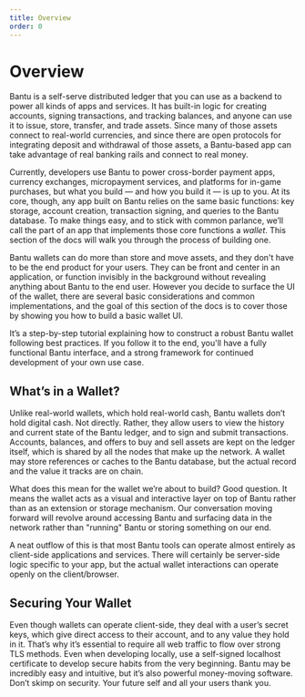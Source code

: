 ```yaml
---
title: Overview
order: 0
---
```


# Overview

Bantu is a self-serve distributed ledger that you can use as a backend to power all kinds of apps and services. It has built-in logic for creating accounts, signing transactions, and tracking balances, and anyone can use it to issue, store, transfer, and trade assets. Since many of those assets connect to real-world currencies, and since there are open protocols for integrating deposit and withdrawal of those assets, a Bantu-based app can take advantage of real banking rails and connect to real money.

Currently, developers use Bantu to power cross-border payment apps, currency exchanges, micropayment services, and platforms for in-game purchases, but what you build — and how you build it — is up to you. At its core, though, any app built on Bantu relies on the same basic functions: key storage, account creation, transaction signing, and queries to the Bantu database. To make things easy, and to stick with common parlance, we’ll call the part of an app that implements those core functions a _wallet_. This section of the docs will walk you through the process of building one.

Bantu wallets can do more than store and move assets, and they don't have to be the end product for your users. They can be front and center in an application, or function invisibly in the background without revealing anything about Bantu to the end user. However you decide to surface the UI of the wallet, there are several basic considerations and common implementations, and the goal of this section of the docs is to cover those by showing you how to build a basic wallet UI.

It’s a step-by-step tutorial explaining how to construct a robust Bantu wallet following best practices. If you follow it to the end, you'll have a fully functional Bantu interface, and a strong framework for continued development of your own use case.

## What’s in a Wallet?

Unlike real-world wallets, which hold real-world cash, Bantu wallets don’t hold digital cash. Not directly. Rather, they allow users to view the history and current state of the Bantu ledger, and to sign and submit transactions. Accounts, balances, and offers to buy and sell assets are kept on the ledger itself, which is shared by all the nodes that make up the network. A wallet may store references or caches to the Bantu database, but the actual record and the value it tracks are on chain.

What does this mean for the wallet we’re about to build? Good question. It means the wallet acts as a visual and interactive layer on top of Bantu rather than as an extension or storage mechanism. Our conversation moving forward will revolve around accessing Bantu and surfacing data in the network rather than "running" Bantu or storing something on our end.

A neat outflow of this is that most Bantu tools can operate almost entirely as client-side applications and services. There will certainly be server-side logic specific to your app, but the actual wallet interactions can operate openly on the client/browser.

## Securing Your Wallet

Even though wallets can operate client-side, they deal with a user’s secret keys, which give direct access to their account, and to any value they hold in it. That’s why it’s essential to require all web traffic to flow over strong TLS methods. Even when developing locally, use a self-signed localhost certificate to develop secure habits from the very beginning. Bantu may be incredibly easy and intuitive, but it’s also powerful money-moving software. Don’t skimp on security. Your future self and all your users thank you.

